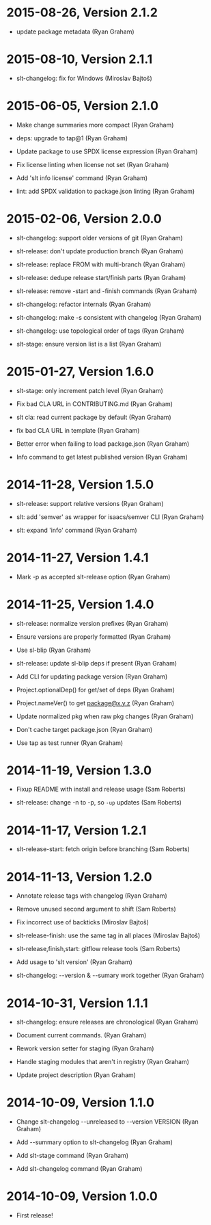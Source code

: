 2015-08-26, Version 2.1.2
=========================

 * update package metadata (Ryan Graham)


2015-08-10, Version 2.1.1
=========================

 * slt-changelog: fix for Windows (Miroslav Bajtoš)


2015-06-05, Version 2.1.0
=========================

 * Make change summaries more compact (Ryan Graham)

 * deps: upgrade to tap@1 (Ryan Graham)

 * Update package to use SPDX license expression (Ryan Graham)

 * Fix license linting when license not set (Ryan Graham)

 * Add 'slt info license' command (Ryan Graham)

 * lint: add SPDX validation to package.json linting (Ryan Graham)


2015-02-06, Version 2.0.0
=========================

 * slt-changelog: support older versions of git (Ryan Graham)

 * slt-release: don't update production branch (Ryan Graham)

 * slt-release: replace FROM with multi-branch (Ryan Graham)

 * slt-release: dedupe release start/finish parts (Ryan Graham)

 * slt-release: remove -start and -finish commands (Ryan Graham)

 * slt-changelog: refactor internals (Ryan Graham)

 * slt-changelog: make -s consistent with changelog (Ryan Graham)

 * slt-changelog: use topological order of tags (Ryan Graham)

 * slt-stage: ensure version list is a list (Ryan Graham)


2015-01-27, Version 1.6.0
=========================

 * slt-stage: only increment patch level (Ryan Graham)

 * Fix bad CLA URL in CONTRIBUTING.md (Ryan Graham)

 * slt cla: read current package by default (Ryan Graham)

 * fix bad CLA URL in template (Ryan Graham)

 * Better error when failing to load package.json (Ryan Graham)

 * Info command to get latest published version (Ryan Graham)


2014-11-28, Version 1.5.0
=========================

 * slt-release: support relative versions (Ryan Graham)

 * slt: add 'semver' as wrapper for isaacs/semver CLI (Ryan Graham)

 * slt: expand 'info' command (Ryan Graham)


2014-11-27, Version 1.4.1
=========================

 * Mark -p as accepted slt-release option (Ryan Graham)


2014-11-25, Version 1.4.0
=========================

 * slt-release: normalize version prefixes (Ryan Graham)

 * Ensure versions are properly formatted (Ryan Graham)

 * Use sl-blip (Ryan Graham)

 * slt-release: update sl-blip deps if present (Ryan Graham)

 * Add CLI for updating package version (Ryan Graham)

 * Project.optionalDep() for get/set of deps (Ryan Graham)

 * Project.nameVer() to get package@x.y.z (Ryan Graham)

 * Update normalized pkg when raw pkg changes (Ryan Graham)

 * Don't cache target package.json (Ryan Graham)

 * Use tap as test runner (Ryan Graham)


2014-11-19, Version 1.3.0
=========================

 * Fixup README with install and release usage (Sam Roberts)

 * slt-release: change -n to -p, so `-up` updates (Sam Roberts)


2014-11-17, Version 1.2.1
=========================

 * slt-release-start: fetch origin before branching (Sam Roberts)


2014-11-13, Version 1.2.0
=========================

 * Annotate release tags with changelog (Ryan Graham)

 * Remove unused second argument to shift (Sam Roberts)

 * Fix incorrect use of backticks (Miroslav Bajtoš)

 * slt-release-finish: use the same tag in all places (Miroslav Bajtoš)

 * slt-release,finish,start: gitflow release tools (Sam Roberts)

 * Add usage to 'slt version' (Ryan Graham)

 * slt-changelog: --version & --sumary work together (Ryan Graham)


2014-10-31, Version 1.1.1
=========================

 * slt-changelog: ensure releases are chronological (Ryan Graham)

 * Document current commands. (Ryan Graham)

 * Rework version setter for staging (Ryan Graham)

 * Handle staging modules that aren't in registry (Ryan Graham)

 * Update project description (Ryan Graham)


2014-10-09, Version 1.1.0
=========================

 * Change slt-changelog --unreleased to --version VERSION (Ryan Graham)

 * Add --summary option to slt-changelog (Ryan Graham)

 * Add slt-stage command (Ryan Graham)

 * Add slt-changelog command (Ryan Graham)


2014-10-09, Version 1.0.0
=========================

 * First release!
